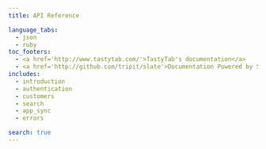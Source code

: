 ```yaml
---
title: API Reference

language_tabs:
  - json
  - ruby
toc_footers:
  - <a href='http://www.tastytab.com/'>TastyTab's documentation</a>
  - <a href='http://github.com/tripit/slate'>Documentation Powered by Slate</a>
includes:
  - introduction
  - authentication
  - customers
  - search
  - app_sync
  - errors

search: true
---
```


